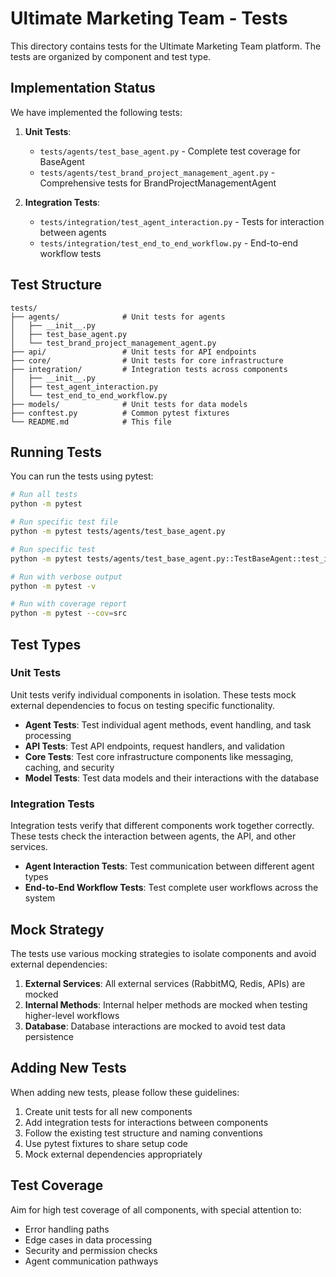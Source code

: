 # Ultimate Marketing Team - Tests

This directory contains tests for the Ultimate Marketing Team platform. The tests are organized by component and test type.

## Implementation Status

We have implemented the following tests:

1. **Unit Tests**:
   - `tests/agents/test_base_agent.py` - Complete test coverage for BaseAgent
   - `tests/agents/test_brand_project_management_agent.py` - Comprehensive tests for BrandProjectManagementAgent

2. **Integration Tests**:
   - `tests/integration/test_agent_interaction.py` - Tests for interaction between agents
   - `tests/integration/test_end_to_end_workflow.py` - End-to-end workflow tests

## Test Structure

```
tests/
├── agents/              # Unit tests for agents
│   ├── __init__.py
│   ├── test_base_agent.py
│   └── test_brand_project_management_agent.py
├── api/                 # Unit tests for API endpoints
├── core/                # Unit tests for core infrastructure
├── integration/         # Integration tests across components
│   ├── __init__.py
│   ├── test_agent_interaction.py
│   └── test_end_to_end_workflow.py
├── models/              # Unit tests for data models
├── conftest.py          # Common pytest fixtures
└── README.md            # This file
```

## Running Tests

You can run the tests using pytest:

```bash
# Run all tests
python -m pytest

# Run specific test file
python -m pytest tests/agents/test_base_agent.py

# Run specific test
python -m pytest tests/agents/test_base_agent.py::TestBaseAgent::test_initialization

# Run with verbose output
python -m pytest -v

# Run with coverage report
python -m pytest --cov=src
```

## Test Types

### Unit Tests

Unit tests verify individual components in isolation. These tests mock external dependencies to focus on testing specific functionality.

- **Agent Tests**: Test individual agent methods, event handling, and task processing
- **API Tests**: Test API endpoints, request handlers, and validation
- **Core Tests**: Test core infrastructure components like messaging, caching, and security
- **Model Tests**: Test data models and their interactions with the database

### Integration Tests

Integration tests verify that different components work together correctly. These tests check the interaction between agents, the API, and other services.

- **Agent Interaction Tests**: Test communication between different agent types
- **End-to-End Workflow Tests**: Test complete user workflows across the system

## Mock Strategy

The tests use various mocking strategies to isolate components and avoid external dependencies:

1. **External Services**: All external services (RabbitMQ, Redis, APIs) are mocked
2. **Internal Methods**: Internal helper methods are mocked when testing higher-level workflows
3. **Database**: Database interactions are mocked to avoid test data persistence

## Adding New Tests

When adding new tests, please follow these guidelines:

1. Create unit tests for all new components
2. Add integration tests for interactions between components
3. Follow the existing test structure and naming conventions
4. Use pytest fixtures to share setup code
5. Mock external dependencies appropriately

## Test Coverage

Aim for high test coverage of all components, with special attention to:

- Error handling paths
- Edge cases in data processing
- Security and permission checks
- Agent communication pathways